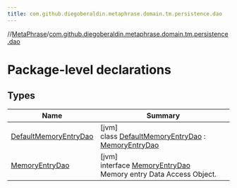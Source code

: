 ```yaml
---
title: com.github.diegoberaldin.metaphrase.domain.tm.persistence.dao
---
```

//[MetaPhrase](../../index.html)/[com.github.diegoberaldin.metaphrase.domain.tm.persistence.dao](index.html)



# Package-level declarations



## Types


| Name | Summary |
|---|---|
| [DefaultMemoryEntryDao](-default-memory-entry-dao/index.html) | [jvm]<br>class [DefaultMemoryEntryDao](-default-memory-entry-dao/index.html) : [MemoryEntryDao](-memory-entry-dao/index.html) |
| [MemoryEntryDao](-memory-entry-dao/index.html) | [jvm]<br>interface [MemoryEntryDao](-memory-entry-dao/index.html)<br>Memory entry Data Access Object. |

